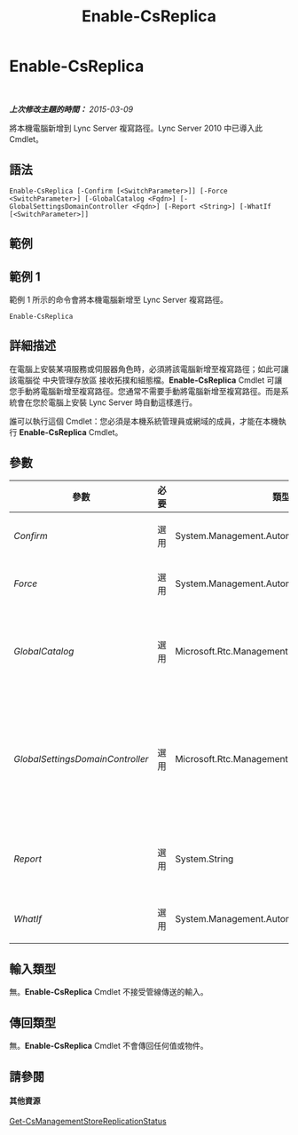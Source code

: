 ﻿---
title: Enable-CsReplica
TOCTitle: Enable-CsReplica
ms:assetid: 4a745da5-5b09-4b5a-8ab6-8b8b03d7afc6
ms:mtpsurl: https://technet.microsoft.com/zh-tw/library/Gg425965(v=OCS.15)
ms:contentKeyID: 49290833
ms.date: 08/10/2015
mtps_version: v=OCS.15
ms.translationtype: HT
---

# Enable-CsReplica

 

_**上次修改主題的時間：** 2015-03-09_

將本機電腦新增到 Lync Server 複寫路徑。Lync Server 2010 中已導入此 Cmdlet。

## 語法

    Enable-CsReplica [-Confirm [<SwitchParameter>]] [-Force <SwitchParameter>] [-GlobalCatalog <Fqdn>] [-GlobalSettingsDomainController <Fqdn>] [-Report <String>] [-WhatIf [<SwitchParameter>]]

## 範例

## 範例 1

範例 1 所示的命令會將本機電腦新增至 Lync Server 複寫路徑。

    Enable-CsReplica

## 詳細描述

在電腦上安裝某項服務或伺服器角色時，必須將該電腦新增至複寫路徑；如此可讓該電腦從 中央管理存放區 接收拓撲和組態檔。**Enable-CsReplica** Cmdlet 可讓您手動將電腦新增至複寫路徑。您通常不需要手動將電腦新增至複寫路徑。而是系統會在您於電腦上安裝 Lync Server 時自動這樣進行。

誰可以執行這個 Cmdlet：您必須是本機系統管理員或網域的成員，才能在本機執行 **Enable-CsReplica** Cmdlet。

## 參數


<table>
<colgroup>
<col style="width: 25%" />
<col style="width: 25%" />
<col style="width: 25%" />
<col style="width: 25%" />
</colgroup>
<thead>
<tr class="header">
<th>參數</th>
<th>必要</th>
<th>類型</th>
<th>說明</th>
</tr>
</thead>
<tbody>
<tr class="odd">
<td><p><em>Confirm</em></p></td>
<td><p>選用</p></td>
<td><p>System.Management.Automation.SwitchParameter</p></td>
<td><p>在執行命令前先提示確認。</p></td>
</tr>
<tr class="even">
<td><p><em>Force</em></p></td>
<td><p>選用</p></td>
<td><p>System.Management.Automation.SwitchParameter</p></td>
<td><p>隱藏執行命令時可能發生的非嚴重錯誤訊息。</p></td>
</tr>
<tr class="odd">
<td><p><em>GlobalCatalog</em></p></td>
<td><p>選用</p></td>
<td><p>Microsoft.Rtc.Management.Deploy.Fqdn</p></td>
<td><p>網域中通用類別目錄伺服器的完整網域名稱 (FQDN)。如果您要在電腦上使用網域中的帳戶執行 <strong>Enable-CsReplica</strong> Cmdlet，則不需要此參數。</p></td>
</tr>
<tr class="even">
<td><p><em>GlobalSettingsDomainController</em></p></td>
<td><p>選用</p></td>
<td><p>Microsoft.Rtc.Management.Deploy.Fqdn</p></td>
<td><p>儲存全域設定之網域控制站的 FQDN。如果全域設定是儲存在 Active Directory 網域服務 的系統容器內，則此參數必須導向根網域控制器。如果全域設定儲存在組態容器中，則會使用任何一個網域控制站，且會省略此參數。</p></td>
</tr>
<tr class="odd">
<td><p><em>Report</em></p></td>
<td><p>選用</p></td>
<td><p>System.String</p></td>
<td><p>可讓您指定在 Cmdlet 執行時所建立記錄檔的檔案路徑。例如：-Report &quot;C:\Logs\EnableReplica.html&quot;</p></td>
</tr>
<tr class="even">
<td><p><em>WhatIf</em></p></td>
<td><p>選用</p></td>
<td><p>System.Management.Automation.SwitchParameter</p></td>
<td><p>說明執行命令時若不實際執行命令的後果。</p></td>
</tr>
</tbody>
</table>


## 輸入類型

無。**Enable-CsReplica** Cmdlet 不接受管線傳送的輸入。

## 傳回類型

無。**Enable-CsReplica** Cmdlet 不會傳回任何值或物件。

## 請參閱

#### 其他資源

[Get-CsManagementStoreReplicationStatus](get-csmanagementstorereplicationstatus.md)

